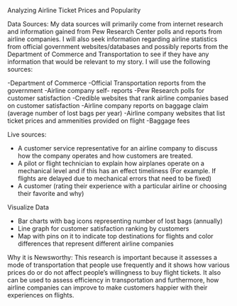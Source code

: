 Analyzing Airline Ticket Prices and Popularity

Data Sources: My data sources will primarily come from internet research and information gained from Pew Research Center polls and reports from airline companies. I will also seek information regarding airline statistics from official government websites/databases and possibly reports from the Department of Commerce and Transportation to see if they have any information that would be relevant to my story. I will use the following sources:

-Department of Commerce
-Official Transportation reports from the government
-Airline company self- reports
-Pew Research polls for customer satisfaction
-Credible websites that rank airline companies based on customer satisfaction
-Airline company reports on baggage claim (average number of lost bags per year)
-Airline company websites that list ticket prices and ammenities provided on flight
-Baggage fees

Live sources:
- A customer service representative for an airline company to discuss how the company operates and how customers are treated.
- A pilot or flight technician to explain how airplanes operate on a mechanical level and if this has an effect timeliness (For example. If flights are delayed due to mechanical errors that need to be fixed)
- A customer (rating their experience with a particular airline or choosing their favorite and why)

Visualize Data
- Bar charts with bag icons representing number of lost bags (annually)
- Line graph for customer satisfaction ranking by customers
- Map with pins on it to indicate top destinations for flights and color differences that represent different airline companies

Why it is Newsworthy:
This research is important because it assesses a mode of transportation that people use frequently and it shows how various prices do or do not affect people’s willingness to buy flight tickets. It also can be used to assess efficiency in transportation and furthermore, how airline companies can improve to make customers happier with their experiences on flights.
